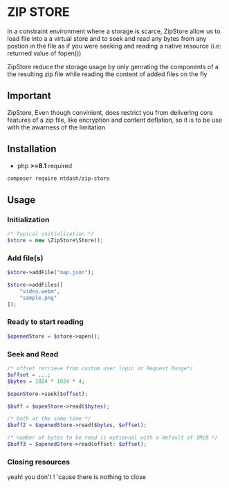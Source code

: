 # ZIP STORE

In a constraint environment where a storage is scarce, ZipStore allow us to load file into a a virtual store and to seek and read any bytes from any postion in the file as if you were seeking and reading a native resource (i.e: returned value of fopen())

ZipStore reduce the storage usage by only genrating the components of a the resulting zip file while reading the content of added files on the fly

## Important

ZipStore, Even though convinient, does restrict you from delivering core features of a zip file, like encryption and content deflation, so it is to be use with the awarness of the limitation


## Installation

* php **>=8.1** required

```sh
composer require ntdash/zip-store
```

## Usage

### Initialization

```php
/* Typical initialization */
$store = new \ZipStore\Store();
```

### Add file(s)

```php
$store->addFile("map.json");

$store->addFiles([
    "video.webm",
    "sample.png"
]);
```

### Ready to start reading

```php
$openedStore = $store->open();
```

### Seek and Read

```php
/* offset retrieve from custom user logic or Request Range*/
$offset = ...; 
$bytes = 1024 * 1024 * 4;

$openStore->seek($offset);

$buff = $openStore->read($bytes);

/* both at the same time */
$buff2 = $openedStore->read($bytes, $offset);

/* number of bytes to be read is optionnal with a default of 1MiB */
$buff3 = $openedStore->read(offset: $offset);
```

### Closing resources

yeah! you don't ! 'cause there is nothing to close
